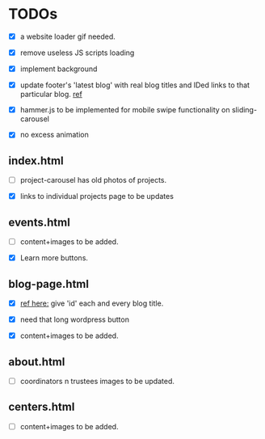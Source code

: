 # TODOs

- [x] a website loader gif needed.

- [x] remove useless JS scripts loading

- [x] implement background

- [x] update footer's 'latest blog' with real blog titles and IDed links to that particular blog. [ref](##blog-page.html)

- [x] hammer.js to be implemented for mobile swipe functionality on sliding-carousel

- [x] no excess animation

## index.html

- [ ] project-carousel has old photos of projects.

- [x] links to individual projects page to be updates

## events.html

- [ ] content+images to be added.

- [x] Learn more buttons.

## blog-page.html

- [x] [ref here:](#nowhere) give 'id' each and every blog title.

- [x] need that long wordpress button

- [x] content+images to be added.

## about.html

- [ ] coordinators n trustees images to be updated.

## centers.html

- [ ] content+images to be added.
